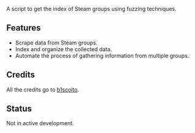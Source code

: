 A script to get the index of Steam groups using fuzzing techniques.

## Features

- Scrape data from Steam groups.
- Index and organize the collected data.
- Automate the process of gathering information from multiple groups.

## Credits

All the credits go to [b1scoito](https://github.com/b1scoito/).

## Status

Not in active development.
